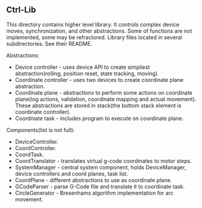 ## Ctrl-Lib
This directory contains higher level library. It controls complex device moves, synchronization, and other abstractions. Some of functions are not implemented, some may be refractored. Library files located in several subdirectories. See their README.

Abstractions:
* Device controller - uses device API to create simpliest abstraction(rolling, position reset, state tracking, moving).
* Coordinate controller - uses two devices to create coordinate plane abstraction.
* Coordinate plane - abstractions to perform some actions on coordinate plane(log actions, validation, coordinate mapping and actual movement). These abstractions are stored in stack(the bottom stack element is coordinate controller).
* Coordniate task - includes program to execute on coordinate plane.

Components(list is not full):
* DeviceController.
* CoordController.
* CoordTask.
* CoordTranslator - translates virtual g-code coordinates to motor steps.
* SystemManager -  central system component, holds DeviceManager, device controllers and coord planes, task list.
* CoordPlane - different abstractions to use as coordinate plane.
* GCodeParser - parse G-Code file and translate it to coordinate task.
* CircleGenerator - Bresenhams algorithm implementation for arc movement.